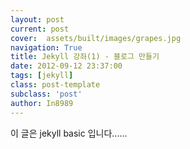 ```yaml
---
layout: post
current: post
cover:  assets/built/images/grapes.jpg
navigation: True
title: Jekyll 강좌(1) - 블로그 만들기
date: 2012-09-12 23:37:00
tags: [jekyll]
class: post-template
subclass: 'post'
author: In8989
---
```


이 글은 jekyll basic 입니다......
